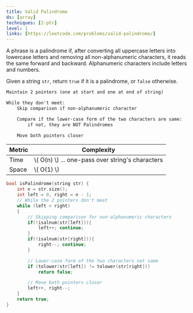 ```yaml
---
title: Valid Palindrome
ds: [array]
techniques: [2-ptr]
level: 1
links: [https://leetcode.com/problems/valid-palindrome/]
---
```


A phrase is a palindrome if, after converting all uppercase letters into lowercase letters and removing all non-alphanumeric characters, it reads the same forward and backward. Alphanumeric characters include letters and numbers.

Given a string `str`, return `true` if it is a palindrome, or `false` otherwise.

```txt
Maintain 2 pointers (one at start and one at end of string)

While they don't meet:
    Skip comparison if non-alphanumeric character

    Compare if the lower-case form of the two characters are same:
        if not, they are NOT Palindromes

    Move both pointers closer
```

| Metric | Complexity                                         |
| ------ | -------------------------------------------------- |
| Time   | \\( O(n) \\) ... one-pass over string's characters |
| Space  | \\( O(1) \\)                                       |

```cpp
bool isPalindrome(string str) {
    int n = str.size();
    int left = 0, right = n - 1;
    // While the 2 pointers don't meet
    while (left < right)
    {
        // Skipping comparison for non-alphanumeric characters
        if(!isalnum(str[left])){
            left++; continue;
        }
        if(!isalnum(str[right])){
            right--; continue;
        }

        // Lower-case form of the two characters not same
        if (tolower(str[left]) != tolower(str[right]))
            return false;

        // Move both pointers closer
        left++, right--;
    }
    return true;
}
```
